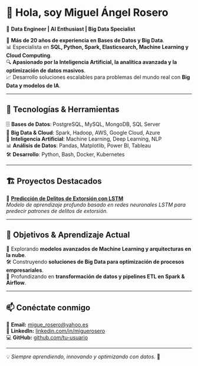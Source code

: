 # 👋 Hola, soy **Miguel Ángel Rosero**  
🚀 **Data Engineer | AI Enthusiast | Big Data Specialist**  

💾 **Más de 20 años de experiencia en Bases de Datos y Big Data**.  
📊 Especialista en **SQL, Python, Spark, Elasticsearch, Machine Learning y Cloud Computing**.  
🔍 **Apasionado por la Inteligencia Artificial, la analítica avanzada y la optimización de datos masivos**.  
📈 Desarrollo soluciones escalables para problemas del mundo real con **Big Data y modelos de IA**.  

---

## 📌 **Tecnologías & Herramientas**  
🗄️ **Bases de Datos**: PostgreSQL, MySQL, MongoDB, SQL Server  
🚀 **Big Data & Cloud**: Spark, Hadoop, AWS, Google Cloud, Azure  
🤖 **Inteligencia Artificial**: Machine Learning, Deep Learning, NLP  
📊 **Análisis de Datos**: Pandas, Matplotlib, Power BI, Tableau  
🛠️ **Desarrollo**: Python, Bash, Docker, Kubernetes  

---

## 🏗️ **Proyectos Destacados**

🔹 **[Predicción de Delitos de Extorsión con LSTM](https://github.com/tu-repo)**  
  _Modelo de aprendizaje profundo basado en redes neuronales LSTM para predecir patrones de delitos de extorsión._  

---

## 🎯 **Objetivos & Aprendizaje Actual**  
📖 Explorando **modelos avanzados de Machine Learning y arquitecturas en la nube**.  
🛠️ Construyendo **soluciones de Big Data para optimización de procesos empresariales**.  
🤖 Profundizando en **transformación de datos y pipelines ETL en Spark & Airflow**.  

---

## 📫 **Conéctate conmigo**  
📧 **Email:** migue_rosero@yahoo.es  
🔗 **LinkedIn:** [linkedin.com/in/miguerosero](https://linkedin.com/in/miguerosero)  
💻 **GitHub:** [github.com/tu-usuario](https://github.com/tu-usuario)  

---

💡 *Siempre aprendiendo, innovando y optimizando con datos.* 🚀
